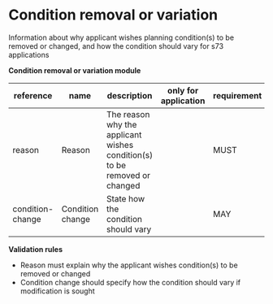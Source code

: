 # Condition removal or variation

Information about why applicant wishes planning condition(s) to be removed or changed,
and how the condition should vary for s73 applications


**Condition removal or variation module**

| reference | name | description | only for application | requirement | notes |
| --- | --- | --- | --- | --- | --- |
| reason | Reason | The reason why the applicant wishes condition(s) to be removed or changed |  | MUST |  |
| condition-change | Condition change | State how the condition should vary |  | MAY |  |

**Validation rules**

- Reason must explain why the applicant wishes condition(s) to be removed or changed
- Condition change should specify how the condition should vary if modification is sought